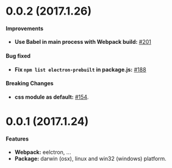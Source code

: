 # 0.0.2 (2017.1.26)

#### Improvements

- **Use Babel in main process with Webpack build:** [#201](https://github.com/chentsulin/electron-react-boilerplate/pull/201)

#### Bug fixed

- **Fix `npm list electron-prebuilt` in package.js:** [#188](https://github.com/chentsulin/electron-react-boilerplate/pull/188)

#### Breaking Changes

- **css module as default:** [#154](https://github.com/chentsulin/electron-react-boilerplate/pull/154).


# 0.0.1 (2017.1.24)

#### Features

- **Webpack:** eelctron, ...
- **Package:** darwin (osx), linux and win32 (windows) platform.